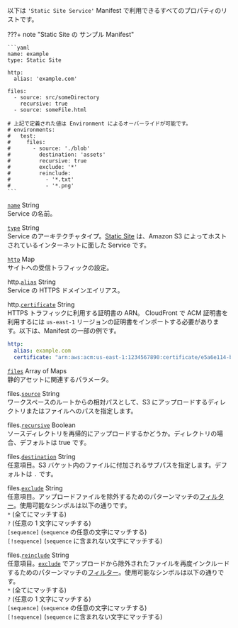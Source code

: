 以下は `'Static Site Service'` Manifest で利用できるすべてのプロパティのリストです。

???+ note "Static Site の サンプル Manifest"

    ```yaml
    name: example
    type: Static Site

    http:
      alias: 'example.com'

    files:
      - source: src/someDirectory
        recursive: true
      - source: someFile.html
    
    # 上記で定義された値は Environment によるオーバーライドが可能です。
    # environments:
    #   test:
    #     files:
    #       - source: './blob'
    #         destination: 'assets'
    #         recursive: true
    #         exclude: '*'
    #         reinclude:
    #           - '*.txt'
    #           - '*.png'
    ```

<a id="name" href="#name" class="field">`name`</a> <span class="type">String</span>  
Service の名前。

<div class="separator"></div>

<a id="type" href="#type" class="field">`type`</a> <span class="type">String</span>  
Service のアーキテクチャタイプ。[Static Site](../concepts/services.ja.md#static-site) は、Amazon S3 によってホストされているインターネットに面した Service です。

<div class="separator"></div>

<a id="http" href="#http" class="field">`http`</a> <span class="type">Map</span>  
サイトへの受信トラフィックの設定。

<span class="parent-field">http.</span><a id="http-alias" href="#http-alias" class="field">`alias`</a> <span class="type">String</span>  
Service の HTTPS ドメインエイリアス。

<span class="parent-field">http.</span><a id="http-certificate" href="#http-certificate" class="field">`certificate`</a> <span class="type">String</span>  
HTTPS トラフィックに利用する証明書の ARN。
CloudFront で ACM 証明書を利用するには `us-east-1` リージョンの証明書をインポートする必要があります。以下は、Manifest の一部の例です。

```yaml
http:
  alias: example.com
  certificate: "arn:aws:acm:us-east-1:1234567890:certificate/e5a6e114-b022-45b1-9339-38fbfd6db3e2"
```

<div class="separator"></div>

<a id="files" href="#files" class="field">`files`</a> <span class="type">Array of Maps</span>  
静的アセットに関連するパラメータ。

<span class="parent-field">files.</span><a id="files-source" href="#files-source" class="field">`source`</a> <span class="type">String</span>  
ワークスペースのルートからの相対パスとして、S3 にアップロードするディレクトリまたはファイルへのパスを指定します。

<span class="parent-field">files.</span><a id="files-recursive" href="#files-recursive" class="field">`recursive`</a> <span class="type">Boolean</span>  
ソースディレクトリを再帰的にアップロードするかどうか。ディレクトリの場合、デフォルトは true です。

<span class="parent-field">files.</span><a id="files-destination" href="#files-destination" class="field">`destination`</a> <span class="type">String</span>  
任意項目。S3 バケット内のファイルに付加されるサブパスを指定します。デフォルトは `.` です。

<span class="parent-field">files.</span><a id="files-exclude" href="#files-exclude" class="field">`exclude`</a> <span class="type">String</span>  
任意項目。アップロードファイルを除外するためのパターンマッチの[フィルター](https://awscli.amazonaws.com/v2/documentation/api/latest/reference/s3/index.html#use-of-exclude-and-include-filters)。使用可能なシンボルは以下の通りです。  
`*` (全てにマッチする)  
`?` (任意の 1 文字にマッチする)  
`[sequence]` (`sequence` の任意の文字にマッチする)  
`[!sequence]` (`sequence` に含まれない文字にマッチする)  

<span class="parent-field">files.</span><a id="files-reinclude" href="#files-reinclude" class="field">`reinclude`</a> <span class="type">String</span>  
任意項目。[`exclude`](#files-exclude) でアップロードから除外されたファイルを再度インクルードするためのパターンマッチの[フィルター](https://awscli.amazonaws.com/v2/documentation/api/latest/reference/s3/index.html#use-of-exclude-and-include-filters)。使用可能なシンボルは以下の通りです。  
`*` (全てにマッチする)  
`?` (任意の 1 文字にマッチする)  
`[sequence]` (`sequence` の任意の文字にマッチする)  
`[!sequence]` (`sequence` に含まれない文字にマッチする)  
